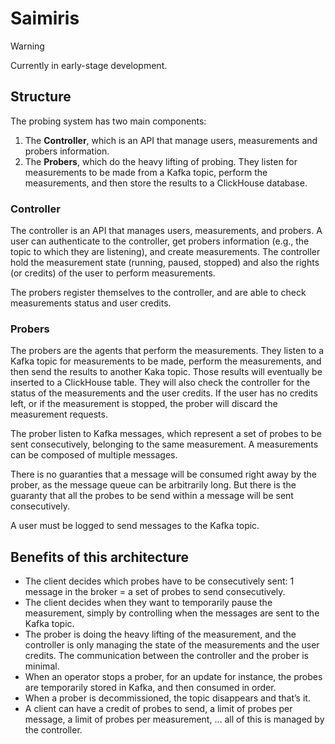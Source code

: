 # Saimiris

> [!WARNING]
> Currently in early-stage development.

## Structure

The probing system has two main components:

1. The **Controller**, which is an API that manage users, measurements and probers information.
2. The **Probers**, which do the heavy lifting of probing. They listen for measurements to be made from a Kafka topic, perform the measurements, and then store the results to a ClickHouse database.

### Controller

The controller is an API that manages users, measurements, and probers.
A user can authenticate to the controller, get probers information (e.g., the topic to which they are listening), and create measurements.
The controller hold the measurement state (running, paused, stopped) and also the rights (or credits) of the user to perform measurements.

The probers register themselves to the controller, and are able to check measurements status and user credits.

### Probers

The probers are the agents that perform the measurements. They listen to a Kafka topic for measurements to be made, perform the measurements, and then send the results to another Kaka topic. Those results will eventually be inserted to a ClickHouse table.
They will also check the controller for the status of the measurements and the user credits. If the user has no credits left, or if the measurement is stopped, the prober will discard the measurement requests.

The prober listen to Kafka messages, which represent a set of probes to be sent consecutively, belonging to the same measurement. A measurements can be composed of multiple messages.

There is no guaranties that a message will be consumed right away by the prober, as the message queue can be arbitrarily long. But there is the guaranty that all the probes to be send within a message will be sent consecutively.

A user must be logged to send messages to the Kafka topic.

## Benefits of this architecture

* The client decides which probes have to be consecutively sent: 1 message in the broker = a set of probes to send consecutively.
* The client decides when they want to temporarily pause the measurement, simply by controlling when the messages are sent to the Kafka topic.
* The prober is doing the heavy lifting of the measurement, and the controller is only managing the state of the measurements and the user credits. The communication between the controller and the prober is minimal.
* When an operator stops a prober, for an update for instance, the probes are temporarily stored in Kafka, and then consumed in order.
* When a prober is decommissioned, the topic disappears and that’s it.
* A client can have a credit of probes to send, a limit of probes per message, a limit of probes per measurement, … all of this is managed by the controller.




